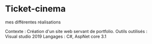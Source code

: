# Ticket-cinema
mes différentes réalisations

Contexte :
  Création d'un site web servant de portfolio.
Outils outilisés : Visual studio 2019
Langages : C#, AspNet core 3.1
